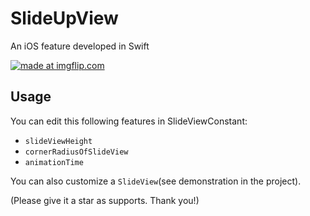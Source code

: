 # SlideUpView
An iOS feature developed in Swift


<a href="https://imgflip.com/gif/39jtbl"><img src="https://i.imgflip.com/39jtbl.gif" title="made at imgflip.com"/></a>


## Usage

You can edit this following features in SlideViewConstant:
+ `slideViewHeight`
+ `cornerRadiusOfSlideView`
+ `animationTime`

You can also customize a `SlideView`(see demonstration in the project).


(Please give it a star as supports. Thank you!)

